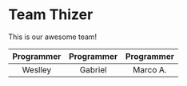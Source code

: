 # Team Thizer

This is our awesome team!

| Programmer | Programmer | Programmer |
| :--------: | :--------: | :--------: |
| Weslley    | Gabriel    | Marco A.   |
